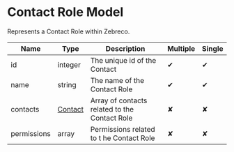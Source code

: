 # Contact Role Model

Represents a Contact Role within Zebreco.


| Name                  | Type                              | Description                                                   | Multiple | Single |
|-----------------------|-----------------------------------|---------------------------------------------------------------|----------|--------|
| id                    | integer                           | The unique id of the Contact                                  |    ✔     |   ✔    |
| name                  | string                            | The name of the Contact Role                                  |    ✔     |   ✔    |
| contacts              | [Contact](api-contact.md)         | Array of contacts related to the Contact Role                 |    ✘     |   ✘    |
| permissions           | array                             | Permissions related to t he Contact Role                      |    ✘     |   ✘    |
